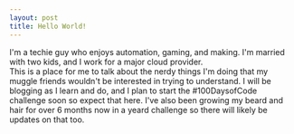 ```yaml
---
layout: post
title: Hello World!
---
```


I'm a techie guy who enjoys automation, gaming, and making. I'm married with two kids, and I work for a major cloud provider.  
This is a place for me to talk about the nerdy things I'm doing that my muggle friends wouldn't be interested in trying to understand. I will be blogging as I learn and do, and I plan to start the #100DaysofCode challenge soon so expect that here. I've also been growing my beard and hair for over 6 months now in a yeard challenge so there will likely be updates on that too.
